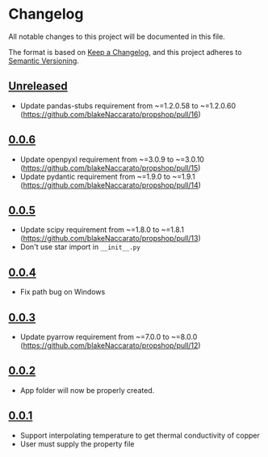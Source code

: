 # Changelog

All notable changes to this project will be documented in this file.

The format is based on [Keep a Changelog](https://keepachangelog.com/en/1.0.0/),
and this project adheres to [Semantic Versioning](https://semver.org/spec/v2.0.0.html).

## [Unreleased]

- Update pandas-stubs requirement from ~=1.2.0.58 to ~=1.2.0.60 (<https://github.com/blakeNaccarato/propshop/pull/16>)

## [0.0.6]

- Update openpyxl requirement from ~=3.0.9 to ~=3.0.10 (<https://github.com/blakeNaccarato/propshop/pull/15>)
- Update pydantic requirement from ~=1.9.0 to ~=1.9.1 (<https://github.com/blakeNaccarato/propshop/pull/14>)

## [0.0.5]

- Update scipy requirement from ~=1.8.0 to ~=1.8.1 (<https://github.com/blakeNaccarato/propshop/pull/13>)
- Don't use star import in `__init__.py`

## [0.0.4]

- Fix path bug on Windows

## [0.0.3]

- Update pyarrow requirement from ~=7.0.0 to ~=8.0.0 (<https://github.com/blakeNaccarato/propshop/pull/12>)

## [0.0.2]

- App folder will now be properly created.

## [0.0.1]

- Support interpolating temperature to get thermal conductivity of copper
- User must supply the property file

[Unreleased]: https://github.com/blakeNaccarato/propshop/compare/0.0.6...HEAD
[0.0.6]: https://github.com/blakeNaccarato/propshop/compare/0.0.5...0.0.6
[0.0.5]: https://github.com/blakeNaccarato/propshop/compare/0.0.4...0.0.5
[0.0.4]: https://github.com/blakeNaccarato/propshop/compare/0.0.3...0.0.4
[0.0.3]: https://github.com/blakeNaccarato/propshop/compare/0.0.2...0.0.3
[0.0.2]: https://github.com/blakeNaccarato/propshop/compare/0.0.1...0.0.2
[0.0.1]: https://github.com/blakeNaccarato/propshop/releases/tag/0.0.1
